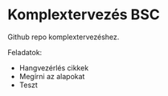 # Komplextervezés BSC

Github repo komplextervezéshez.

Feladatok:
* Hangvezérlés cikkek
* Megírni az alapokat
* Teszt